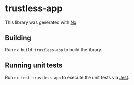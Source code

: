 # trustless-app

This library was generated with [Nx](https://nx.dev).

## Building

Run `nx build trustless-app` to build the library.

## Running unit tests

Run `nx test trustless-app` to execute the unit tests via [Jest](https://jestjs.io).
